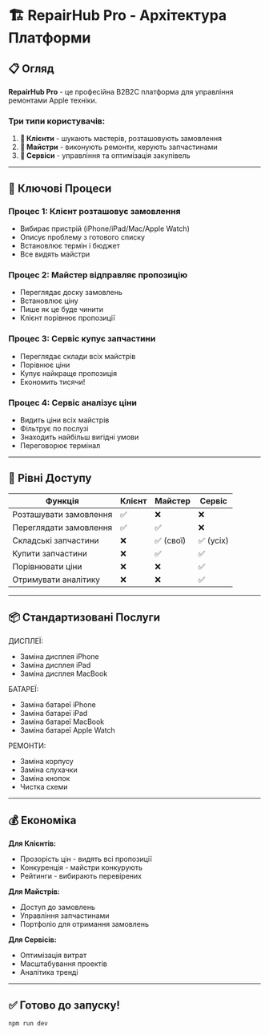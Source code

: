 # 🏗️ RepairHub Pro - Архітектура Платформи

## 📋 Огляд

**RepairHub Pro** - це професійна B2B2C платформа для управління ремонтами Apple техніки.

### Три типи користувачів:
1. **👤 Клієнти** - шукають мастерів, розташовують замовлення
2. **🔧 Майстри** - виконують ремонти, керують запчастинами
3. **💼 Сервіси** - управління та оптимізація закупівель

---

## 🎯 Ключові Процеси

### Процес 1: Клієнт розташовує замовлення
- Вибирає пристрій (iPhone/iPad/Mac/Apple Watch)
- Описує проблему з готового списку
- Встановлює термін і бюджет
- Все видять майстри

### Процес 2: Майстер відправляє пропозицію
- Переглядає доску замовлень
- Встановлює ціну
- Пише як це буде чинити
- Клієнт порівнює пропозиції

### Процес 3: Сервіс купує запчастини
- Переглядає склади всіх майстрів
- Порівнює ціни
- Купує найкраще пропозиція
- Економить тисячи!

### Процес 4: Сервіс аналізує ціни
- Видить ціни всіх майстрів
- Фільтрує по послузі
- Знаходить найбільш вигідні умови
- Переговорює термінал

---

## 🔐 Рівні Доступу

| Функція | Клієнт | Майстер | Сервіс |
|---------|--------|---------|--------|
| Розташувати замовлення | ✅ | ❌ | ❌ |
| Переглядати замовлення | ✅ | ✅ | ❌ |
| Складські запчастини | ❌ | ✅ (свої) | ✅ (усіх) |
| Купити запчастини | ❌ | ✅ | ✅ |
| Порівнювати ціни | ❌ | ❌ | ✅ |
| Отримувати аналітику | ❌ | ❌ | ✅ |

---

## 📦 Стандартизовані Послуги

ДИСПЛЕЇ:
- Заміна дисплея iPhone
- Заміна дисплея iPad
- Заміна дисплея MacBook

БАТАРЕЇ:
- Заміна батареї iPhone
- Заміна батареї iPad
- Заміна батареї MacBook
- Заміна батареї Apple Watch

РЕМОНТИ:
- Заміна корпусу
- Заміна слухачки
- Заміна кнопок
- Чистка схеми

---

## 💰 Економіка

**Для Клієнтів:**
- Прозорість цін - видять всі пропозиції
- Конкуренція - майстри конкурують
- Рейтинги - вибирають перевірених

**Для Майстрів:**
- Доступ до замовлень
- Управління запчастинами
- Портфоліо для отримання замовлень

**Для Сервісів:**
- Оптимізація витрат
- Масштабування проектів
- Аналітика тренді

---

## ✅ Готово до запуску!

```bash
npm run dev
```
